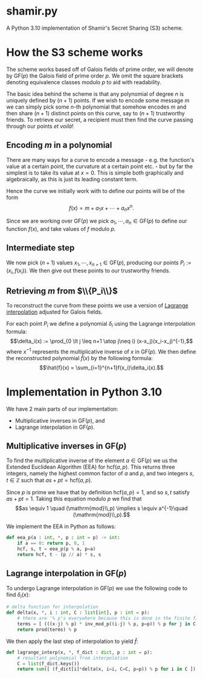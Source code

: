 # shamir.py
A Python 3.10 implementation of Shamir's Secret Sharing (S3) scheme.

# How the S3 scheme works
The scheme works based off of Galois fields of prime order, we will denote by $\mathrm{GF}(p)$ the Galois field of prime order $p$. We omit the square brackets denoting equivalence classes modulo $p$ to aid with readability.

The basic idea behind the scheme is that any polynomial of degree $n$ is uniquely defined by $(n+1)$ points. If we wish to encode some message $m$ we can simply pick some $n$-th polynomial that somehow encodes $m$ and then share $(n+1)$ distinct points on this curve, say to $(n+1)$ trustworthy friends. To retrieve our secret, a recipient must then find the curve passing through our points _et voilà_!


## Encoding $m$ in a polynomial
There are many ways for a curve to encode a message - e.g. the function's value at a certain point, the curvature at a certain point etc. - but by far the simplest is to take its value at $x=0$. This is simple both graphically and algebraically, as this is just its leading constant term.

Hence the curve we initially work with to define our points will be of the form 
$$f(x) = m + a_1 x + \cdots + a_n x^n.$$ 

Since we are working over $\mathrm{GF}(p)$ we pick $a_1, \cdots, a_n \in \mathrm{GF}(p)$ to define our function $f(x)$, and take values of $f$ modulo $p$.


## Intermediate step
We now pick $(n+1)$ values $x_1, \cdots, x_{n+1} \in \mathrm{GF}(p)$, producing our points $P_i := (x_i, f(x_i))$. We then give out these points to our trustworthy friends.


## Retrieving $m$ from $\\{P_i\\}$
To reconstruct the curve from these points we use a version of [Lagrange interpolation](https://en.wikipedia.org/wiki/Lagrange_polynomial) adjusted for Galois fields.

For each point $P_i$ we define a polynomial $\delta_i$ using the Lagrange interpolation formula:
$$\delta_i(x) := \prod_{0 \lt j \leq n+1 \atop j\neq i} (x-x_j)(x_i-x_j)^{-1},$$
where $x^{-1}$ represents the multiplicative inverse of $x$ in $\mathrm{GF}(p)$. We then define the reconstructed polynomial $\hat{f}(x)$ by the following formula:
$$\hat{f}(x) = \sum_{i=1}^{n+1}f(x_i)\delta_i(x).$$


# Implementation in Python 3.10
We have 2 main parts of our implementation:
- Multiplicative inverses in $\mathrm{GF}(p)$, and
- Lagrange interpolation in $\mathrm{GF}(p)$.

## Multiplicative inverses in $\mathrm{GF}(p)$
To find the multiplicative inverse of the element $a \in \mathrm{GF}(p)$ we us the Extended Euclidean Algorithm (EEA) for $\mathrm{hcf}(a, p)$. This returns three integers, namely the highest common factor of $a$ and $p$, and two integers $s, t \in \mathbb{Z}$ such that $as +pt = \mathrm{hcf}(a, p)$.

Since $p$ is prime we have that by definition $\mathrm{hcf}(a,p)=1$, and so $s, t$ satisfy $as+pt=1$. Taking this equation modulo $p$ we find that 
$$as \equiv 1 \quad (\mathrm{mod}\\,p) \implies s \equiv a^{-1}\quad (\mathrm{mod}\\,p).$$

We implement the EEA in Python as follows:
```python
def eea_p(a : int, *, p : int = p) -> int:
	if a == 0: return p, 0, 1
	hcf, s, t = eea_p(p % a, p=a)
	return hcf, t - (p // a) * s, s
```

## Lagrange interpolation in $\mathrm{GF}(p)$
To undergo Lagrange interpolation in $\mathrm{GF}(p)$ we use the following code to find $\delta_i (x)$:
```python
# delta function for interpolation
def delta(x, *, i : int, C : list[int], p : int = p): 
	# there are '% p's everywhere because this is done in the finite field GF(p)
	terms = [ (((x-j) % p) * inv_mod_p((i-j) % p, p=p)) % p for j in C if j != i ]
	return prod(terms) % p
```

We then apply the last step of interpolation to yield $\hat{f}$:
```python
def lagrange_interp(x, *, f_dict : dict, p : int = p): 
	# resultant polynomial from interpolation
	C = list(f_dict.keys())
	return sum([ (f_dict[i]*delta(x, i=i, C=C, p=p)) % p for i in C ]) % p
```
